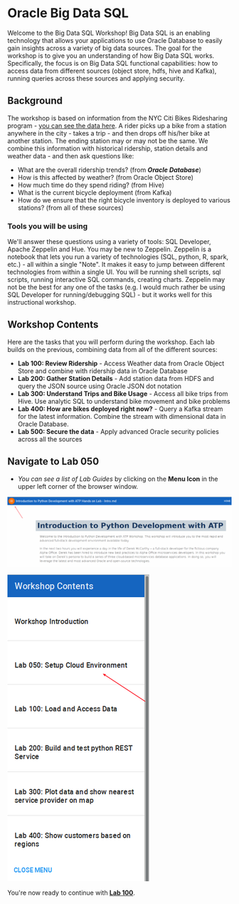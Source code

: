 # Oracle Big Data SQL

Welcome to the Big Data SQL Workshop!  Big Data SQL is an enabling technology that allows your applications to use Oracle Database to easily gain insights across a variety of big data sources.  The goal for the workshop is to give you an understanding of how Big Data SQL works.  Specifically, the focus is on Big Data SQL functional capabilities:  how to access data from different sources (object store, hdfs, hive and Kafka), running queries across these sources and applying security.  

## Background 
The workshop is based on information from the NYC Citi Bikes Ridesharing program - [you can see the data here](https://data.cityofnewyork.us/NYC-BigApps/Citi-Bike-System-Data/vsnr-94wk).  A rider picks up a bike from a station anywhere in  the city - takes a trip - and then drops off his/her bike at another station.  The ending station may or may not be the same.  We combine this information with historical ridership, station details and weather data - and then ask questions like:

- What are the overall ridership trends?  (from ***Oracle Database***)
- How is this affected by weather?  (from Oracle Object Store)
- How much time do they spend riding?  (from Hive)
- What is the current bicycle deployment (from Kafka) 
- How do we ensure that the right bicycle inventory is deployed to various stations? (from all of these sources)
 
### Tools you will be using 
We'll answer these questions using a variety of tools:  SQL Developer, Apache Zeppelin and Hue.  You may be new to Zeppelin.  Zeppelin is a notebook that lets you run a variety of technologies (SQL, python, R, spark, etc.) - all within a single "Note".  It makes it easy to jump between different technologies from within a single UI.  You will be running shell scripts, sql scripts, running interactive SQL commands, creating charts.  Zeppelin may not be the best for any one of the tasks (e.g. I would much rather be using SQL Developer for running/debugging SQL) - but it works well for this instructional workshop.

## Workshop Contents 
Here are the tasks that you will perform during the workshop.  Each lab builds on the previous, combining data from all of the different sources:

- __Lab 100:  Review Ridership__ -  Access Weather data from Oracle Object Store and combine with ridership data in Oracle Database
- __Lab 200:  Gather Station Details__ -  Add station data from HDFS and query the JSON source using Oracle JSON dot notation
- __Lab 300:  Understand Trips and Bike Usage__ -  Access all bike trips from Hive.  Use analytic SQL to understand bike movement and bike problems
- __Lab 400:  How are bikes deployed right now?__ - Query a Kafka stream for the latest information.  Combine the stream with dimensional data in Oracle Database.
- __Lab 500:  Secure the data__ - Apply advanced Oracle security policies across all the sources


## **Navigate to Lab 050**

  - _You can see a list of Lab Guides_ by clicking on the **Menu Icon** in the upper left corner of the browser window.

  ![](images/001.png)

  ![](images/002.png)

You're now ready to continue with [**Lab 100**](LabGuide100.md).